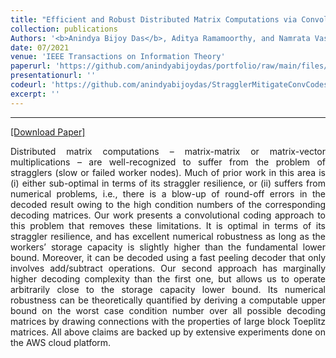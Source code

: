 ```yaml
---
title: "Efficient and Robust Distributed Matrix Computations via Convolutional Coding"
collection: publications
Authors: '<b>Anindya Bijoy Das</b>, Aditya Ramamoorthy, and Namrata Vaswani.'
date: 07/2021
venue: 'IEEE Transactions on Information Theory'
paperurl: 'https://github.com/anindyabijoydas/portfolio/raw/main/files/Convolutional_Coding.pdf'
presentationurl: ''
codeurl: 'https://github.com/anindyabijoydas/StragglerMitigateConvCodes'
excerpt: ''
---
```

---
<a href='https://ieeexplore.ieee.org/abstract/document/9478901' target="_blank">[Download Paper]</a>

<p align="justify">
Distributed matrix computations – matrix-matrix or matrix-vector multiplications – are well-recognized to suffer from the problem of stragglers (slow or failed worker nodes). Much of prior work in this area is (i) either sub-optimal in terms of its straggler resilience, or (ii) suffers from numerical problems, i.e., there is a blow-up of round-off errors in the decoded result owing to the high condition numbers of the corresponding decoding matrices. Our work presents a convolutional coding approach to this problem that removes these limitations. It is optimal in terms of its straggler resilience, and has excellent numerical robustness as long as the workers’ storage capacity is slightly higher than the fundamental lower bound. Moreover, it can be decoded using a fast peeling decoder that only involves add/subtract operations. Our second approach has marginally higher decoding complexity than the first one, but allows us to operate arbitrarily close to the storage capacity lower bound. Its numerical robustness can be theoretically quantified by deriving a computable upper bound on the worst case condition number over all possible decoding matrices by drawing connections with the properties of large block Toeplitz matrices. All above claims are backed up by extensive experiments done on the AWS cloud platform.
</p>

